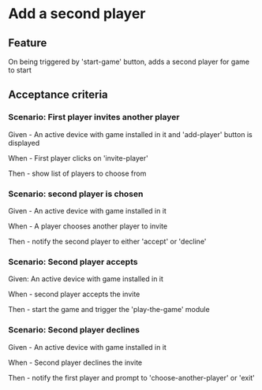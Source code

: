 # Add a second player

## Feature

  On being triggered by 'start-game' button, adds a second player for game to start
  
## Acceptance criteria

### Scenario: First player invites another player

  Given - An active device with game installed in it and 'add-player' button is displayed
  
  When - First player clicks on 'invite-player'
  
  Then - show list of players to choose from
  
### Scenario: second player is chosen

  Given - An active device with game installed in it
  
  When - A player chooses another player to invite
  
  Then -  notify the second player to either 'accept' or 'decline'
  
### Scenario: Second player accepts

  Given: An active device with game installed in it
  
  When - second player accepts the invite
  
  Then - start the game and trigger the 'play-the-game' module
  
### Scenario: Second player declines

  Given - An active device with game installed in it
  
  When - Second player declines the invite
  
  Then - notify the first player and prompt to 'choose-another-player' or 'exit'
